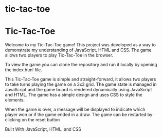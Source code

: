 # tic-tac-toe
**Tic-Tac-Toe**
===============
Welcome to my Tic-Tac-Toe game! This project was developed as a way to demonstrate my understanding of JavaScript, HTML and CSS. The game allows two players to play Tic-Tac-Toe in the browser.

To view the game you can clone the repository and run it locally by opening the index.html file.

This Tic-Tac-Toe game is simple and straight-forward, it allows two players to take turns playing the game on a 3x3 grid. The game state is managed in JavaScript and the game board is rendered dynamically using JavaScript and HTML. The game has a simple design and uses CSS to style the elements.

When the game is over, a message will be displayed to indicate which player won or if the game ended in a draw. The game can be restarted by clicking on the reset button

Built With
JavaScript, HTML, and CSS
